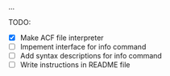 ...

TODO:
- [x] Make ACF file interpreter
- [ ] Impement interface for info command
- [ ] Add syntax descriptions for info command
- [ ] Write instructions in README file
